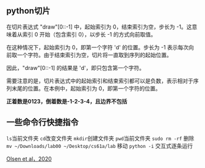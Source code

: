 ## python切片
在切片表达式 "draw"[0::-1] 中，起始索引为 0，结束索引为空，步长为 -1。这意味着从索引 0 开始（包含索引 0），以步长 -1 的方式向前取值。

在这种情况下，起始索引为 0，即第一个字符 'd' 的位置。步长为 -1 表示每次向前取一个字符。由于结束索引为空，切片将一直取到序列的起始位置。

因此，"draw"[0::-1] 的结果是 'd'，即只包含第一个字符。

需要注意的是，切片表达式中的起始索引和结束索引都可以是负数，表示相对于序列末尾的位置。在本例中，起始索引为 0，即第一个字符的位置。

**正着数是0123，倒着数是-1-2-3-4，且边界不包括**
## 一些命令行快捷指令
`ls`当前文件夹
`cd`改变文件夹
`mkdir`创建文件夹
`pwd`当前文件夹
`sudo rm -rf` 删除
`mv ~/Downloads/lab00 ~/Desktop/cs61a/lab` 移动
`python -i` 交互式逐条运行

[Olsen et al](https://www.pnas.org/doi/full/10.1073/pnas.2022340118)[，](https://www.pnas.org/doi/full/10.1073/pnas.2022340118)[2020](https://www.pnas.org/doi/full/10.1073/pnas.2022340118)